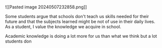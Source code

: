 ![[Pasted image 20240507232858.png]]

Some students argue that schools don't teach us skills needed for their future and that the subjects learned might be not of use in their daily lives. As a student, I value the knowledge we acquire in school.

Academic knowledge is doing a lot more for us than what we think but a lot students don